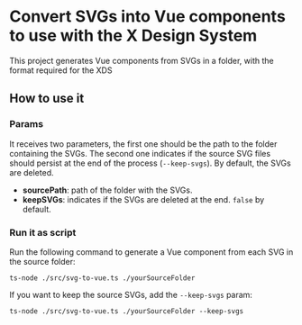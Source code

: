 # Convert SVGs into Vue components to use with the X Design System

This project generates Vue components from SVGs in a folder, with the format required for the XDS

## How to use it

### Params

It receives two parameters, the first one should be the path to the folder containing the SVGs. The
second one indicates if the source SVG files should persist at the end of the process
(`--keep-svgs`). By default, the SVGs are deleted.

- **sourcePath**: path of the folder with the SVGs.
- **keepSVGs**: indicates if the SVGs are deleted at the end. `false` by default.

### Run it as script

Run the following command to generate a Vue component from each SVG in the source folder:

```
ts-node ./src/svg-to-vue.ts ./yourSourceFolder
```

If you want to keep the source SVGs, add the `--keep-svgs` param:

```
ts-node ./src/svg-to-vue.ts ./yourSourceFolder --keep-svgs
```
